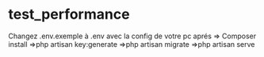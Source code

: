 # test_performance

Changez .env.exemple à .env avec la config de votre pc
aprés
=> Composer install
=>php artisan key:generate
=>php artisan migrate
=>php artisan serve